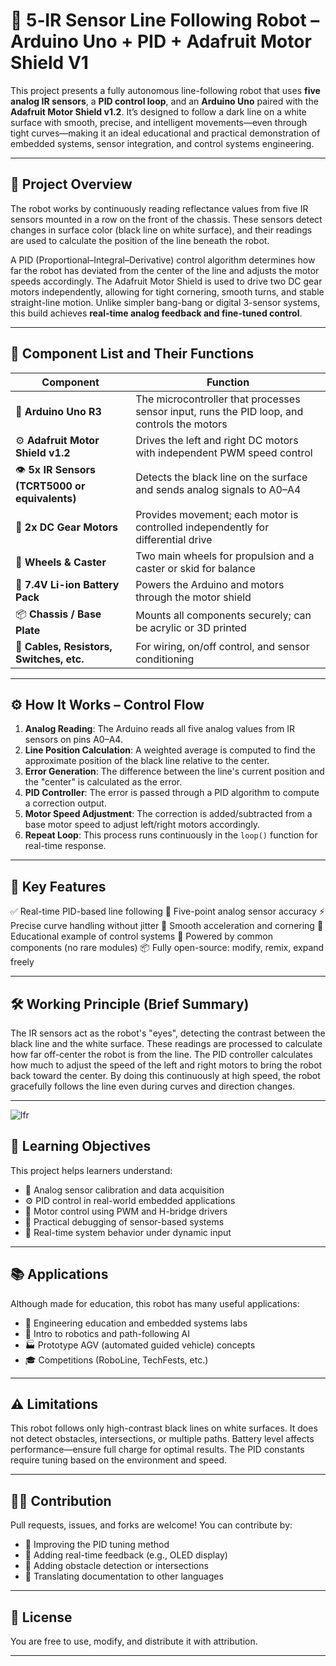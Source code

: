 # 🤖 5‑IR Sensor Line Following Robot – Arduino Uno + PID + Adafruit Motor Shield V1

This project presents a fully autonomous line-following robot that uses **five analog IR sensors**, a **PID control loop**, and an **Arduino Uno** paired with the **Adafruit Motor Shield v1.2**. It’s designed to follow a dark line on a white surface with smooth, precise, and intelligent movements—even through tight curves—making it an ideal educational and practical demonstration of embedded systems, sensor integration, and control systems engineering.

---

## 🧠 Project Overview

The robot works by continuously reading reflectance values from five IR sensors mounted in a row on the front of the chassis. These sensors detect changes in surface color (black line on white surface), and their readings are used to calculate the position of the line beneath the robot.

A PID (Proportional–Integral–Derivative) control algorithm determines how far the robot has deviated from the center of the line and adjusts the motor speeds accordingly. The Adafruit Motor Shield is used to drive two DC gear motors independently, allowing for tight cornering, smooth turns, and stable straight-line motion. Unlike simpler bang-bang or digital 3-sensor systems, this build achieves **real-time analog feedback and fine-tuned control**.

---

## 🧩 Component List and Their Functions

| Component                                      | Function                                                                                    |
| ---------------------------------------------- | ------------------------------------------------------------------------------------------- |
| 🧠 **Arduino Uno R3**                          | The microcontroller that processes sensor input, runs the PID loop, and controls the motors |
| ⚙️ **Adafruit Motor Shield v1.2**              | Drives the left and right DC motors with independent PWM speed control                      |
| 👁 **5x IR Sensors (TCRT5000 or equivalents)** | Detects the black line on the surface and sends analog signals to A0–A4                     |
| 🔩 **2x DC Gear Motors**                       | Provides movement; each motor is controlled independently for differential drive            |
| 🛞 **Wheels & Caster**                         | Two main wheels for propulsion and a caster or skid for balance                             |
| 🔋 **7.4V Li-ion Battery Pack**                | Powers the Arduino and motors through the motor shield                                      |
| 📦 **Chassis / Base Plate**                    | Mounts all components securely; can be acrylic or 3D printed                                |
| 🧰 **Cables, Resistors, Switches, etc.**       | For wiring, on/off control, and sensor conditioning                                         |

---

## ⚙️ How It Works – Control Flow

1. **Analog Reading**: The Arduino reads all five analog values from IR sensors on pins A0–A4.
2. **Line Position Calculation**: A weighted average is computed to find the approximate position of the black line relative to the center.
3. **Error Generation**: The difference between the line's current position and the "center" is calculated as the error.
4. **PID Controller**: The error is passed through a PID algorithm to compute a correction output.
5. **Motor Speed Adjustment**: The correction is added/subtracted from a base motor speed to adjust left/right motors accordingly.
6. **Repeat Loop**: This process runs continuously in the `loop()` function for real-time response.

---

## 🔧 Key Features

✅ Real-time PID-based line following
🎯 Five-point analog sensor accuracy
⚡ Precise curve handling without jitter
🔄 Smooth acceleration and cornering
🧪 Educational example of control systems
🔌 Powered by common components (no rare modules)
📦 Fully open-source: modify, remix, expand freely

---

## 🛠️ Working Principle (Brief Summary)

The IR sensors act as the robot's "eyes", detecting the contrast between the black line and the white surface. These readings are processed to calculate how far off-center the robot is from the line. The PID controller calculates how much to adjust the speed of the left and right motors to bring the robot back toward the center. By doing this continuously at high speed, the robot gracefully follows the line even during curves and direction changes.

---

![lfr](https://github.com/user-attachments/assets/2579a7b7-5734-4c44-ba80-c87a8a1e0e88)



## 🧪 Learning Objectives

This project helps learners understand:

* 📏 Analog sensor calibration and data acquisition
* ⚙️ PID control in real-world embedded applications
* 🧠 Motor control using PWM and H-bridge drivers
* 🧰 Practical debugging of sensor-based systems
* 🔁 Real-time system behavior under dynamic input

---

## 📚 Applications

Although made for education, this robot has many useful applications:

* 🔬 Engineering education and embedded systems labs
* 🤖 Intro to robotics and path-following AI
* 🏭 Prototype AGV (automated guided vehicle) concepts
* 🎓 Competitions (RoboLine, TechFests, etc.)

---

## ⚠️ Limitations

This robot follows only high-contrast black lines on white surfaces.
It does not detect obstacles, intersections, or multiple paths.
Battery level affects performance—ensure full charge for optimal results.
The PID constants require tuning based on the environment and speed.

---


## 👨‍💻 Contribution

Pull requests, issues, and forks are welcome!
You can contribute by:

* 🧠 Improving the PID tuning method
* 🧪 Adding real-time feedback (e.g., OLED display)
* 🤖 Adding obstacle detection or intersections
* 📝 Translating documentation to other languages

---

## 📜 License

You are free to use, modify, and distribute it with attribution.

---

